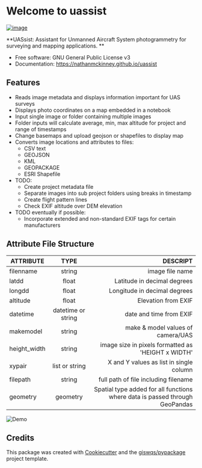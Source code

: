 # Welcome to uassist


[![image](https://img.shields.io/pypi/v/uassist.svg)](https://pypi.python.org/pypi/uassist)


**UASsist: Assistant for Unmanned Aircraft System photogrammetry for surveying and mapping applications. **


-   Free software: GNU General Public License v3
-   Documentation: <https://nathanmckinney.github.io/uassist>
    

## Features

-   Reads image metadata and displays information important for UAS surveys
-   Displays photo coordinates on a map embedded in a notebook
-   Input single image or folder containing multiple images
-   Folder inputs will calculate average, min, max altitude for project and range of timestamps
-   Change basemaps and upload geojson or shapefiles to display map
-   Converts image locations and attributes to files:
    -   CSV text
    -   GEOJSON
    -   KML
    -   GEOPACKAGE
    -   ESRI Shapefile
-   TODO:
    -   Create project metadata file
    -   Separate images into sub project folders using breaks in timestamp
    -   Create flight pattern lines
    -   Check EXIF altitude over DEM elevation
-   TODO eventually if possible:
    -   Incorporate extended and non-standard EXIF tags for certain manufacturers

## Attribute File Structure

| ATTRIBUTE     | TYPE      | DESCRIPT         |
| ------------- |:---------:| ----------------:|
| filenname     | string    | image file name  |
| latdd         | float     | Latitude in decimal degrees |
| longdd        | float     | Longitude in decimal degrees |
| altitude      | float     | Elevation from EXIF   |
| datetime      | datetime or string  | date and time from EXIF  |
| makemodel     | string    | make & model values of camera/UAS  |
| height_width  | string    | image size in pixels formatted as 'HEIGHT x WIDTH'  |
| xypair        | list or string |  X and Y values as list in single column |
| filepath      | string    | full path of file including filename |
| geometry      | geometry | Spatial type added for all functions where data is passed through GeoPandas |


![Demo](https://i.imgur.com/5GLSavr.jpg)

## Credits

This package was created with [Cookiecutter](https://github.com/cookiecutter/cookiecutter) and the [giswqs/pypackage](https://github.com/giswqs/pypackage) project template.
